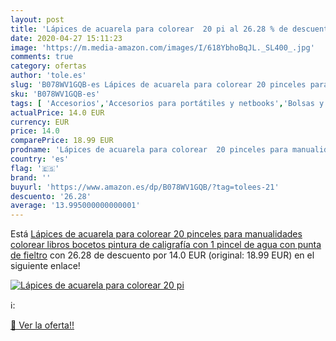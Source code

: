 ```yaml
---
layout: post
title: 'Lápices de acuarela para colorear  20 pi al 26.28 % de descuento'
date: 2020-04-27 15:11:23
image: 'https://m.media-amazon.com/images/I/618YbhoBqJL._SL400_.jpg'
comments: true
category: ofertas
author: 'tole.es'
slug: 'B078WV1GQB-es Lápices de acuarela para colorear 20 pinceles para...'
sku: 'B078WV1GQB-es'
tags: [ 'Accesorios','Accesorios para portátiles y netbooks','Bolsas y fundas para portátiles y netbooks','Bolígrafos, lápices y útiles de escritura','Equipaje','Informática','Mochilas','Mochilas para portátiles y netbooks','Mochilas tipo casual','Oficina y papelería','Rotuladores permanentes','Rotuladores y subrayadores','colorear','lápices', ]
actualPrice: 14.0 EUR
currency: EUR
price: 14.0
comparePrice: 18.99 EUR
prodname: 'Lápices de acuarela para colorear  20 pinceles para manualidades  colorear libros  bocetos  pintura de caligrafía  con 1 pincel de agua con punta de fieltro'
country: 'es'
flag: '🇪🇸'
brand: ''
buyurl: 'https://www.amazon.es/dp/B078WV1GQB/?tag=tolees-21'
descuento: '26.28'
average: '13.995000000000001'
---
```


Está [Lápices de acuarela para colorear  20 pinceles para manualidades  colorear libros  bocetos  pintura de caligrafía  con 1 pincel de agua con punta de fieltro](https://www.amazon.es/dp/B078WV1GQB/?tag=tolees-21) con 26.28 de descuento por 14.0 EUR (original: 18.99 EUR) en el siguiente enlace!

[![Lápices de acuarela para colorear  20 pi](https://m.media-amazon.com/images/I/618YbhoBqJL._SL400_.jpg)](https://www.amazon.es/dp/B078WV1GQB/?tag=tolees-21)

ℹ️:


[🛒 Ver la oferta!!](https://www.amazon.es/dp/B078WV1GQB/?tag=tolees-21)
